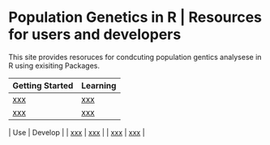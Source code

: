 # Population Genetics in R | Resources for users and developers

This site provides resoruces for condcuting population gentics analysese in R using exisiting Packages.

| Getting Started | Learning |
|-----------------|----------|
| [xxx]() | [xxx]() | 
| [xxx]() | [xxx]() | 

| Use | Develop |
| [xxx]() | [xxx]() | 
| [xxx]() | [xxx]() | 



